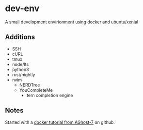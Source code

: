# dev-env

A small development envirionment using docker and ubuntu/xenial

## Additions

- SSH
- cURL
- tmux
- node/lts
- python3
- rust/nightly
- nvim
	- NERDTree
	- YouCompleteMe
		- tern completion engine

## Notes

Started with a [docker tutorial from AGhost-7] on github.

[docker tutorial from AGhost-7]: https://github.com/AGhost-7/docker-dev/tree/master/tutorial#build-your-own-docker-environment
